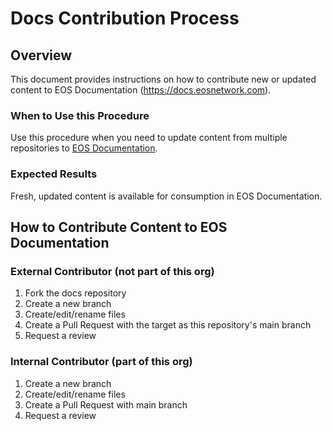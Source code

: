 # Docs Contribution Process

## Overview
This document provides instructions on how to contribute new or updated content to EOS Documentation (https://docs.eosnetwork.com).


### When to Use this Procedure
Use this procedure when you need to update content from multiple repositories to  [EOS Documentation](https://docs.eosnetwork.com).

### Expected Results
Fresh, updated content is available for consumption in EOS Documentation.

## How to Contribute Content to EOS Documentation
### External Contributor (not part of this org)
1. Fork the docs repository
2. Create a new branch
3. Create/edit/rename files
4. Create a Pull Request with the target as this repository's main branch
5. Request a review

### Internal Contributor (part of this org)
1. Create a new branch
2. Create/edit/rename files
3. Create a Pull Request with main branch
4. Request a review
